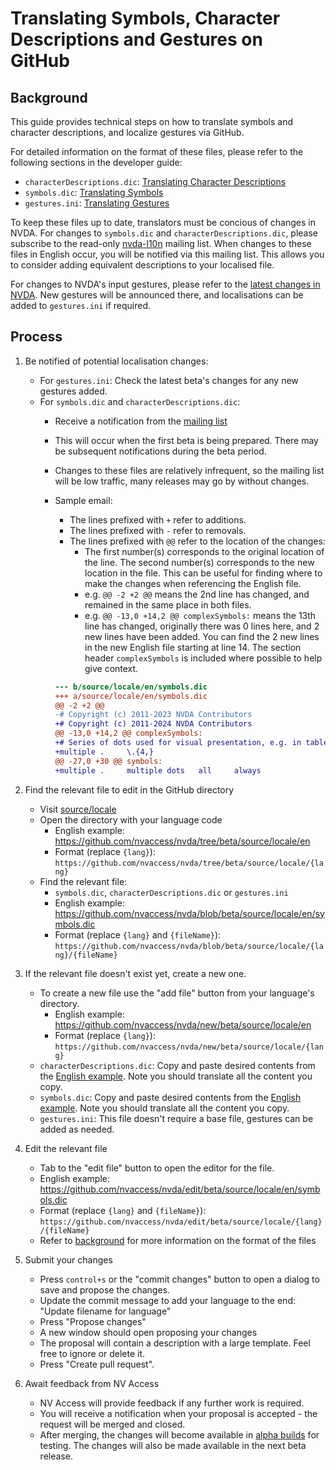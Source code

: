 # Translating Symbols, Character Descriptions and Gestures on GitHub

## Background

This guide provides technical steps on how to translate symbols and character descriptions, and localize gestures via GitHub.

For detailed information on the format of these files, please refer to the following sections in the developer guide:

- `characterDescriptions.dic`: [Translating Character Descriptions](https://www.nvaccess.org/files/nvda/documentation/developerGuide.html#characterDescriptions)
- `symbols.dic`: [Translating Symbols](https://www.nvaccess.org/files/nvda/documentation/developerGuide.html#symbolPronunciation)
- `gestures.ini`: [Translating Gestures](https://www.nvaccess.org/files/nvda/documentation/developerGuide.html#TranslatingGestures)

To keep these files up to date, translators must be concious of changes in NVDA.
For changes to `symbols.dic` and `characterDescriptions.dic`, please subscribe to the read-only [nvda-l10n](https://groups.google.com/a/nvaccess.org/g/nvda-l10n) mailing list.
When changes to these files in English occur, you will be notified via this mailing list.
This allows you to consider adding equivalent descriptions to your localised file.

For changes to NVDA's input gestures, please refer to the [latest changes in NVDA](../../user_docs/en/changes.md).
New gestures will be announced there, and localisations can be added to `gestures.ini` if required.

## Process

1. Be notified of potential localisation changes:
    - For `gestures.ini`: Check the latest beta's changes for any new gestures added.
    - For `symbols.dic` and `characterDescriptions.dic`:
        - Receive a notification from the [mailing list](https://groups.google.com/a/nvaccess.org/g/nvda-l10n)
        - This will occur when the first beta is being prepared.
        There may be subsequent notifications during the beta period.
        - Changes to these files are relatively infrequent, so the mailing list will be low traffic, many releases may go by without changes.
        - Sample email:
            - The lines prefixed with `+` refer to additions.
            - The lines prefixed with `-` refer to removals.
            - The lines prefixed with `@@` refer to the location of the changes:
                - The first number(s) corresponds to the original location of the line.
                The second number(s) corresponds to the new location in the file.
                This can be useful for finding where to make the changes when referencing the English file.
                - e.g. `@@ -2 +2 @@` means the 2nd line has changed, and remained in the same place in both files.
                - e.g. `@@ -13,0 +14,2 @@ complexSymbols:` means the 13th line has changed, originally there was 0 lines here, and 2 new lines have been added.
                You can find the 2 new lines in the new English file starting at line 14.
                The section header `complexSymbols` is included where possible to help give context.

            ```diff
            --- b/source/locale/en/symbols.dic
            +++ a/source/locale/en/symbols.dic
            @@ -2 +2 @@
            -# Copyright (c) 2011-2023 NVDA Contributors
            +# Copyright (c) 2011-2024 NVDA Contributors
            @@ -13,0 +14,2 @@ complexSymbols:
            +# Series of dots used for visual presentation, e.g. in table of contents
            +multiple .     \.{4,}
            @@ -27,0 +30 @@ symbols:
            +multiple .     multiple dots   all     always
            ```

1. Find the relevant file to edit in the GitHub directory
    - Visit [source/locale](https://github.com/nvaccess/nvda/tree/beta/source/locale)
    - Open the directory with your language code
        - English example: <https://github.com/nvaccess/nvda/tree/beta/source/locale/en>
        - Format (replace `{lang}`): `https://github.com/nvaccess/nvda/tree/beta/source/locale/{lang}`
    - Find the relevant file:
        - `symbols.dic`, `characterDescriptions.dic` or `gestures.ini`
        - English example: <https://github.com/nvaccess/nvda/blob/beta/source/locale/en/symbols.dic>
        - Format (replace `{lang}` and `{fileName}`): `https://github.com/nvaccess/nvda/blob/beta/source/locale/{lang}/{fileName}`
1. If the relevant file doesn't exist yet, create a new one.
    - To create a new file use the "add file" button from your language's directory.
        - English example: <https://github.com/nvaccess/nvda/new/beta/source/locale/en>
        - Format (replace `{lang}`): `https://github.com/nvaccess/nvda/new/beta/source/locale/{lang}`
    - `characterDescriptions.dic`: Copy and paste desired contents from the [English example](https://raw.githubusercontent.com/nvaccess/nvda/refs/heads/beta/source/locale/en/characterDescriptions.dic).
    Note you should translate all the content you copy.
    - `symbols.dic`: Copy and paste desired contents from the [English example](https://raw.githubusercontent.com/nvaccess/nvda/refs/heads/beta/source/locale/en/symbols.dic).
    Note you should translate all the content you copy.
    - `gestures.ini`: This file doesn't require a base file, gestures can be added as needed.
1. Edit the relevant file
    - Tab to the "edit file" button to open the editor for the file.
    - English example: <https://github.com/nvaccess/nvda/edit/beta/source/locale/en/symbols.dic>
    - Format (replace `{lang}` and `{fileName}`): `https://github.com/nvaccess/nvda/edit/beta/source/locale/{lang}/{fileName}`
    - Refer to [background](#background) for more information on the format of the files
1. Submit your changes
    - Press `control+s` or the "commit changes" button to open a dialog to save and propose the changes.
    - Update the commit message to add your language to the end: "Update filename for language"
    - Press "Propose changes"
    - A new window should open proposing your changes
    - The proposal will contain a description with a large template.
    Feel free to ignore or delete it.
    - Press "Create pull request".
1. Await feedback from NV Access
    - NV Access will provide feedback if any further work is required.
    - You will receive a notification when your proposal is accepted - the request will be merged and closed.
    - After merging, the changes will become available in [alpha builds](https://www.nvaccess.org/files/nvda/snapshots/) for testing.
    The changes will also be made available in the next beta release.
